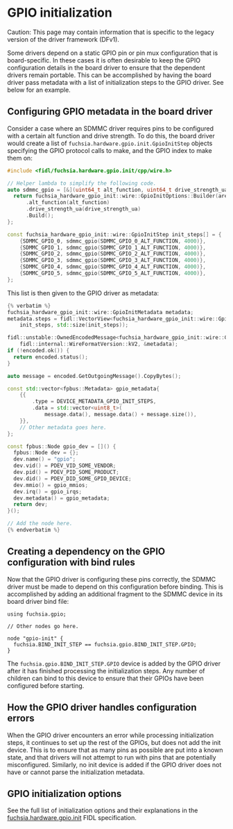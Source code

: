 # GPIO initialization

Caution: This page may contain information that is specific to the legacy
version of the driver framework (DFv1).

Some drivers depend on a static GPIO pin or pin mux configuration that is
board-specific. In these cases it is often desirable to keep the GPIO
configuration details in the board driver to ensure that the dependent drivers
remain portable. This can be accomplished by having the board driver pass
metadata with a list of initialization steps to the GPIO driver. See below for
an example.

## Configuring GPIO metadata in the board driver

Consider a case where an SDMMC driver requires pins to be configured with a
certain alt function and drive strength. To do this, the board driver would
create a list of `fuchsia.hardware.gpio.init.GpioInitStep` objects specifying
the GPIO protocol calls to make, and the GPIO index to make them on:

```cpp
#include <fidl/fuchsia.hardware.gpio.init/cpp/wire.h>

// Helper lambda to simplify the following code.
auto sdmmc_gpio = [&](uint64_t alt_function, uint64_t drive_strength_ua) {
  return fuchsia_hardware_gpio_init::wire::GpioInitOptions::Builder(arena)
      .alt_function(alt_function)
      .drive_strength_ua(drive_strength_ua)
      .Build();
};

const fuchsia_hardware_gpio_init::wire::GpioInitStep init_steps[] = {
    {SDMMC_GPIO_0, sdmmc_gpio(SDMMC_GPIO_0_ALT_FUNCTION, 4000)},
    {SDMMC_GPIO_1, sdmmc_gpio(SDMMC_GPIO_1_ALT_FUNCTION, 4000)},
    {SDMMC_GPIO_2, sdmmc_gpio(SDMMC_GPIO_2_ALT_FUNCTION, 4000)},
    {SDMMC_GPIO_3, sdmmc_gpio(SDMMC_GPIO_3_ALT_FUNCTION, 4000)},
    {SDMMC_GPIO_4, sdmmc_gpio(SDMMC_GPIO_4_ALT_FUNCTION, 4000)},
    {SDMMC_GPIO_5, sdmmc_gpio(SDMMC_GPIO_5_ALT_FUNCTION, 4000)},
};
```

This list is then given to the GPIO driver as metadata:

```cpp
{% verbatim %}
fuchsia_hardware_gpio_init::wire::GpioInitMetadata metadata;
metadata.steps = fidl::VectorView<fuchsia_hardware_gpio_init::wire::GpioInitStep>::FromExternal(
    init_steps, std::size(init_steps));

fidl::unstable::OwnedEncodedMessage<fuchsia_hardware_gpio_init::wire::GpioInitMetadata> encoded(
    fidl::internal::WireFormatVersion::kV2, &metadata);
if (!encoded.ok()) {
  return encoded.status();
}

auto message = encoded.GetOutgoingMessage().CopyBytes();

const std::vector<fpbus::Metadata> gpio_metadata{
    {{
        .type = DEVICE_METADATA_GPIO_INIT_STEPS,
        .data = std::vector<uint8_t>(
            message.data(), message.data() + message.size()),
    }},
    // Other metadata goes here.
};

const fpbus::Node gpio_dev = []() {
  fpbus::Node dev = {};
  dev.name() = "gpio";
  dev.vid() = PDEV_VID_SOME_VENDOR;
  dev.pid() = PDEV_PID_SOME_PRODUCT;
  dev.did() = PDEV_DID_SOME_GPIO_DEVICE;
  dev.mmio() = gpio_mmios;
  dev.irq() = gpio_irqs;
  dev.metadata() = gpio_metadata;
  return dev;
}();

// Add the node here.
{% endverbatim %}
```

## Creating a dependency on the GPIO configuration with bind rules

Now that the GPIO driver is configuring these pins correctly, the SDMMC driver
must be made to depend on this configuration before binding. This is
accomplished by adding an additional fragment to the SDMMC device in its board
driver bind file:

```none
using fuchsia.gpio;

// Other nodes go here.

node "gpio-init" {
  fuchsia.BIND_INIT_STEP == fuchsia.gpio.BIND_INIT_STEP.GPIO;
}
```

The `fuchsia.gpio.BIND_INIT_STEP.GPIO` device is added by the GPIO driver after
it has finished processing the initialization steps. Any number of children can
bind to this device to ensure that their GPIOs have been configured before
starting.

## How the GPIO driver handles configuration errors

When the GPIO driver encounters an error while processing initialization steps,
it continues to set up the rest of the GPIOs, but does not add the init device.
This is to ensure that as many pins as possible are put into a known state, and
that drivers will not attempt to run with pins that are potentially
misconfigured. Similarly, no init device is added if the GPIO driver does not
have or cannot parse the initialization metadata.

## GPIO initialization options

See the full list of initialization options and their explanations in the
[fuchsia.hardware.gpio.init](/sdk/fidl/fuchsia.hardware.gpio.init/init.fidl)
FIDL specification.
